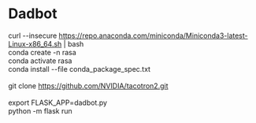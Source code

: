 # Dadbot

curl --insecure https://repo.anaconda.com/miniconda/Miniconda3-latest-Linux-x86_64.sh | bash\
conda create -n rasa\
conda activate rasa\
conda install --file conda_package_spec.txt\
\
git clone https://github.com/NVIDIA/tacotron2.git \
\
export FLASK_APP=dadbot.py\
python -m flask run
